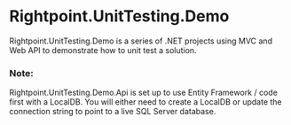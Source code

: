 # Rightpoint.UnitTesting.Demo

Rightpoint.UnitTesting.Demo is a series of .NET projects using MVC and Web API to demonstrate how to unit test a solution.

### Note:
Rightpoint.UnitTesting.Demo.Api is set up to use Entity Framework / code first with a LocalDB.
You will either need to create a LocalDB or update the connection string to point to a live SQL Server database.
